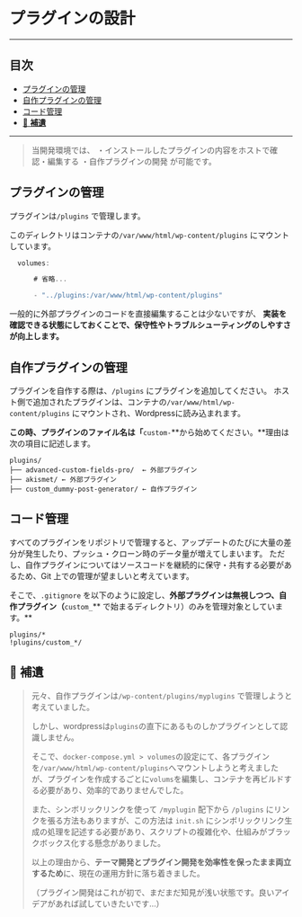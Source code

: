 # プラグインの設計

---

## 目次

- [プラグインの管理](#プラグインの管理)
- [自作プラグインの管理](#自作プラグインの管理)
- [コード管理](#コード管理)
- [📃 **補遺**](#-補遺)

---

> 当開発環境では、
> ・インストールしたプラグインの内容をホストで確認・編集する
> ・自作プラグインの開発
> が可能です。

## プラグインの管理

プラグインは`/plugins` で管理します。

このディレクトリはコンテナの`/var/www/html/wp-content/plugins` にマウントしています。

```typescript
  volumes:

      # 省略...

      - "../plugins:/var/www/html/wp-content/plugins"
```

一般的に外部プラグインのコードを直接編集することは少ないですが、
**実装を確認できる状態にしておくことで、保守性やトラブルシューティングのしやすさが向上します。**

## 自作プラグインの管理

プラグインを自作する際は、`/plugins` にプラグインを追加してください。
ホスト側で追加されたプラグインは、コンテナの`/var/www/html/wp-content/plugins` にマウントされ、Wordpressに読み込まれます。

**この時、プラグインのファイル名は「**`custom-`**から始めてください。**理由は次の項目に記述します。

```plaintext
plugins/
├── advanced-custom-fields-pro/  ← 外部プラグイン
├── akismet/ ← 外部プラグイン
├── custom_dummy-post-generator/ ← 自作プラグイン
```

## コード管理

すべてのプラグインをリポジトリで管理すると、アップデートのたびに大量の差分が発生したり、プッシュ・クローン時のデータ量が増えてしまいます。
ただし、自作プラグインについてはソースコードを継続的に保守・共有する必要があるため、Git 上での管理が望ましいと考えています。

そこで、`.gitignore` を以下のように設定し、**外部プラグインは無視しつつ、自作プラグイン（**`custom_`** で始まるディレクトリ）のみを管理対象としています。**

```plaintext
plugins/*
!plugins/custom_*/
```

## 📃 **補遺**

> 元々、自作プラグインは`/wp-content/plugins/myplugins` で管理しようと考えていました。
>
> しかし、wordpressは`plugins`の直下にあるものしかプラグインとして認識しません。
>
> そこで、`docker-compose.yml > volumes`の設定にて、各プラグインを`/var/www/html/wp-content/plugins`へマウントしようと考えましたが、プラグインを作成するごとに`volums`を編集し、コンテナを再ビルドする必要があり、効率的でありませんでした。
>
> また、シンボリックリンクを使って `/myplugin` 配下から `/plugins` にリンクを張る方法もありますが、この方法は `init.sh` にシンボリックリンク生成の処理を記述する必要があり、スクリプトの複雑化や、仕組みがブラックボックス化する懸念がありました。
>
> 以上の理由から、**テーマ開発とプラグイン開発を効率性を保ったまま両立するため**に、現在の運用方針に落ち着きました。
>
> （プラグイン開発はこれが初で、まだまだ知見が浅い状態です。良いアイデアがあれば試していきたいです…）
